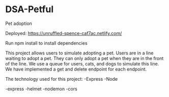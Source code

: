 # DSA-Petful
Pet adoption


Deployed: https://unruffled-spence-caf7ac.netlify.com/

Run npm install to install dependencies

This project allows users to simulate adopting a pet. Users are in a line waiting to adopt a pet. They can only adopt a pet when they are in the front of the line. We use a queue for users, cats, and dogs to simulate this line. We have implemented a get and delete endpoint for each endpoint.

The technology used for this project:
-Express
-Node

-express
-helmet
-nodemon
-cors